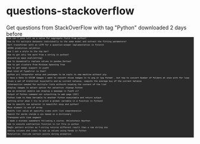 # questions-stackoverflow
Get questions from StackOverFlow with tag "Python" downloaded 2 days before
![demo](sof.png)
